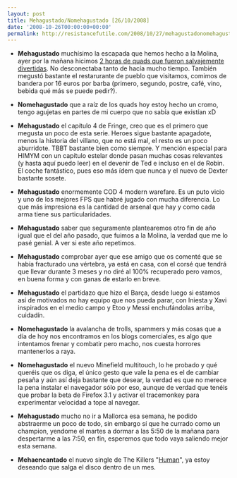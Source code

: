 ```yaml
---
layout: post
title: Mehagustado/Nomehagustado [26/10/2008]
date: '2008-10-26T00:00:00+00:00'
permalink: http://resistancefutile.com/2008/10/27/mehagustadonomehagustado-26102008/
---
```

- <strong>Mehagustado</strong> muchísimo la escapada que hemos hecho a la Molina, ayer por la mañana hicimos <a href="http://www.flickr.com/photos/lady-madonna/sets/72157608382790129/">2 horas de quads que fueron salvajemente divertidas</a>. No desconectaba tanto de hacía mucho tiempo. También megustó bastante el restarurante de pueblo que visitamos, comimos de bandera por 16 euros por barba (primero, segundo, postre, café, vino, bebida qué más se puede pedir?).

- <strong>Nomehagustado</strong> que a raíz de los quads hoy estoy hecho un cromo, tengo agujetas en partes de mi cuerpo que no sabía que existían xD

- <strong>Mehagustado</strong> el capítulo 4 de Fringe, creo que es el primero que megusta un poco de esta serie. Heroes sigue bastante apagadote, menos la historia del villano, que no está mal, el resto es un poco aburridote. TBBT bastante bien como siempre. Y mención especial para HIMYM con un capítulo estelar donde pasan muchas cosas relevantes (y hasta aquí puedo leer) en el devenir de Ted e incluso en el de Robin. El coche fantástico, pues eso más ídem que nunca y el nuevo de Dexter bastante sosete.

- <strong>Mehagustado</strong> enormemente COD 4 modern warefare. Es un puto vicio y uno de los mejores FPS que habré jugado con mucha diferencia. Lo que más impresiona es la cantidad de arsenal que hay y como cada arma tiene sus particularidades. 

- <strong>Mehagustado</strong> saber que seguramente plantearemos otro fin de año igual que el del año pasado, que fuimos a la Molina, la verdad que me lo pasé genial. A ver si este año repetimos.

- <strong>Mehagustado</strong> comprobar ayer que ese amigo que os comenté que se había fracturado una vértebra, ya está en casa, con el corsé que tendrá que llevar durante 3 meses y no diré al 100% recuperado pero vamos, en buena forma y con ganas de estarlo en breve.

- <strong>Mehagustado</strong> el partidazo que hizo el Barça, desde luego si estamos así de motivados no hay equipo que nos pueda parar, con Iniesta y Xavi inspirados en el medio campo y Etoo y Messi enchufándolas arriba, cuidadín.

- <strong>Nomehagustado</strong> la avalancha de trolls, spammers y más cosas que a día de hoy nos encontramos en los blogs comerciales, es algo que intentamos frenar y combatir pero macho, nos cuesta horrores mantenerlos a raya.

- <strong>Nomehagustado</strong> el nuevo Minefield multitouch, lo he probado y qué queréis que os diga, el único gesto que vale la pena es el de cambiar pesaña y aún así deja bastante que desear, la verdad es que no merece la pena instalar el navegador sólo por eso, aunque de verdad que tenéis que probar la beta de Firefox 3.1 y activar el tracemonkey para experimentar velocidad a tope al navegar. 

- <strong>Mehagustado</strong> mucho no ir a Mallorca esa semana, he podido abstraerme un poco de todo, sin embargo sí que he currado como un champion, yendome el martes a dormar a las 5:50 de la mañana para despertarme a las 7:50, en fin, esperemos que todo vaya saliendo mejor esta semana.

- <strong>Mehaencantado</strong> el nuevo single de The Killers "<a href="http://resistancefutile.com/2008/10/22/human/">Human</a>", ya estoy deseando que salga el disco dentro de un mes.
